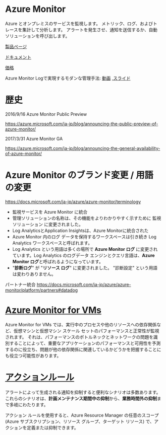 # Azure Monitor

Azure とオンプレミスのサービスを監視します。 メトリック、ログ、およびトレースを集計して分析します。 アラートを発生させ、通知を送信するか、自動ソリューションを呼び出します。

[製品ページ](https://azure.microsoft.com/ja-jp/services/monitor/)

[ドキュメント](https://docs.microsoft.com/ja-jp/azure/azure-monitor/overview)

[価格](https://azure.microsoft.com/ja-jp/pricing/details/monitor/)

Azure Monitor Logで実現するモダンな管理手法:
[動画](https://www.youtube.com/watch?v=YwYVd38xFMU)
,[スライド](https://www.slideshare.net/ssuser411bae/azure-monitor-log)

# 歴史

2016/9/16 Azure Monitor Public Preview

https://azure.microsoft.com/ja-jp/blog/announcing-the-public-preview-of-azure-monitor/


2017/3/31 Azure Monitor GA

https://azure.microsoft.com/ja-jp/blog/announcing-the-general-availability-of-azure-monitor/


# Azure Monitor のブランド変更 / 用語の変更

https://docs.microsoft.com/ja-jp/azure/azure-monitor/terminology

- 監視サービスを Azure Monitor に統合
- 管理ソリューションの名称は、その機能をよりわかりやすく示すために 監視ソリューション に変更されました。
- Log AnalyticsとApplication Insightsは、Azure Monitorに統合された
- Azure Monitor 内のログ データを保持するワークスペースは引き続き Log Analytics ワークスペースと呼ばれます。
- Log Analytics という用語は多くの場所で **Azure Monitor ログ** に変更されています。Log Analytics のログデータ エンジンとクエリ言語は、**Azure Monitor ログ**と呼ばれるようになっています。
- "**診断ログ**" が "**リソース ログ**" に変更されました。 "診断設定" という用語は変わりありません。



パートナー統合
https://docs.microsoft.com/ja-jp/azure/azure-monitor/platform/partners#datadog

# [Azure Monitor for VMs](https://docs.microsoft.com/ja-jp/azure/azure-monitor/insights/vminsights-overview)

Azure Monitor for VMs では、実行中のプロセスや他のリソースへの依存関係など、仮想マシンと仮想マシン スケール セットのパフォーマンスと正常性が監視されます。 それは、パフォーマンスのボトルネックとネットワークの問題を識別することによって、重要なアプリケーションのパフォーマンスと可用性を予測するのに役立ち、問題が他の依存関係に関連しているかどうかを把握することにも役立つ可能性があります。

# [アクションルール](https://docs.microsoft.com/ja-jp/azure/azure-monitor/platform/alerts-action-rules?tabs=portal)

アラートによって生成される通知を抑制すると便利なシナリオは多数あります。 これらのシナリオは、**計画メンテナンス期間中の抑制**から、**業務時間外の抑制**まで多岐にわたります。 

アクション ルールを使用すると、Azure Resource Manager の任意のスコープ (Azure サブスクリプション、リソース グループ、ターゲット リソース) で、アクションを定義または抑制できます。

